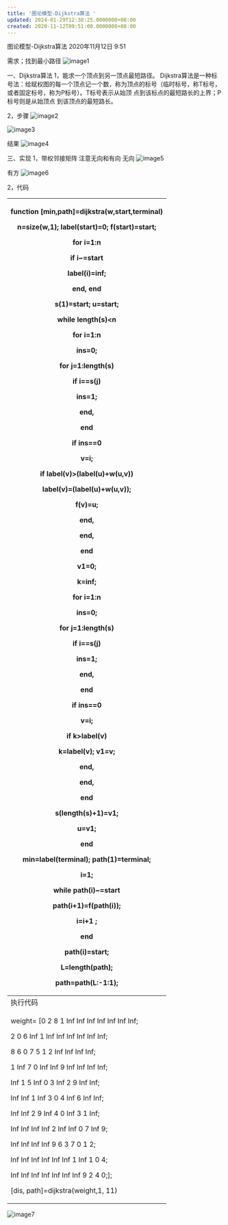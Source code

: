 ```yaml
---
title: '图论模型-Dijkstra算法 '
updated: 2024-01-29T12:38:25.0000000+08:00
created: 2020-11-12T09:51:00.0000000+08:00
---
```


图论模型-Dijkstra算法
2020年11月12日
9:51

需求；找到最小路径
![image1](../../assets/298fe3f979cc4b678854a21aa02f6f94.png)

一、Dijkstra算法
1，能求一个顶点到另一顶点最短路径。
Dijkstra算法是一种标号法：给赋权图的每一个顶点记一个数，称为顶点的标号（临时标号，称T标号，或者固定标号，称为P标号）。T标号表示从始顶
点到该标点的最短路长的上界；P标号则是从始顶点
到该顶点的最短路长。

2，步骤
![image2](../../assets/27e9e4ff8a984594a77579c34120663e.png)

![image3](../../assets/fa971661f8404acda0086ded72766cc0.png)

结果
![image4](../../assets/710213ab6cec4b99bed3c70e5b2cea69.png)

三、实现
1，带权邻接矩阵
注意无向和有向
无向
![image5](../../assets/6ba1174e3b5840109a8520a7a523ccf0.png)

有方
![image6](../../assets/d8bf1e45ba6e47f5b53d421ebd79bda8.png)

2，代码

<table>
<colgroup>
<col style="width: 100%" />
</colgroup>
<thead>
<tr class="header">
<th><p>function [min,path]=dijkstra(w,start,terminal)</p>
<p>n=size(w,1); label(start)=0; f(start)=start;</p>
<p>for i=1:n</p>
<p>if i~=start</p>
<p>label(i)=inf;</p>
<p>end, end</p>
<p>s(1)=start; u=start;</p>
<p>while length(s)&lt;n</p>
<p>for i=1:n</p>
<p>ins=0;</p>
<p>for j=1:length(s)</p>
<p>if i==s(j)</p>
<p>ins=1;</p>
<p>end,</p>
<p>end</p>
<p>if ins==0</p>
<p>v=i;</p>
<p>if label(v)&gt;(label(u)+w(u,v))</p>
<p>label(v)=(label(u)+w(u,v));</p>
<p>f(v)=u;</p>
<p>end,</p>
<p>end,</p>
<p>end</p>
<p>v1=0;</p>
<p>k=inf;</p>
<p>for i=1:n</p>
<p>ins=0;</p>
<p>for j=1:length(s)</p>
<p>if i==s(j)</p>
<p>ins=1;</p>
<p>end,</p>
<p>end</p>
<p>if ins==0</p>
<p>v=i;</p>
<p>if k&gt;label(v)</p>
<p>k=label(v); v1=v;</p>
<p>end,</p>
<p>end,</p>
<p>end</p>
<p>s(length(s)+1)=v1;</p>
<p>u=v1;</p>
<p>end</p>
<p>min=label(terminal); path(1)=terminal;</p>
<p>i=1;</p>
<p>while path(i)~=start</p>
<p>path(i+1)=f(path(i));</p>
<p>i=i+1 ;</p>
<p>end</p>
<p>path(i)=start;</p>
<p>L=length(path);</p>
<p>path=path(L:-1:1);</p></th>
</tr>
</thead>
<tbody>
<tr class="odd">
<td>执行代码</td>
</tr>
<tr class="even">
<td><p>weight= [0 2 8 1 Inf Inf Inf Inf Inf Inf Inf;</p>
<p>2 0 6 Inf 1 Inf Inf Inf Inf Inf Inf;</p>
<p>8 6 0 7 5 1 2 Inf Inf Inf Inf;</p>
<p>1 Inf 7 0 Inf Inf 9 Inf Inf Inf Inf;</p>
<p>Inf 1 5 Inf 0 3 Inf 2 9 Inf Inf;</p>
<p>Inf Inf 1 Inf 3 0 4 Inf 6 Inf Inf;</p>
<p>Inf Inf 2 9 Inf 4 0 Inf 3 1 Inf;</p>
<p>Inf Inf Inf Inf 2 Inf Inf 0 7 Inf 9;</p>
<p>Inf Inf Inf Inf 9 6 3 7 0 1 2;</p>
<p>Inf Inf Inf Inf Inf Inf 1 Inf 1 0 4;</p>
<p>Inf Inf Inf Inf Inf Inf Inf 9 2 4 0;];</p>
<p>[dis, path]=dijkstra(weight,1, 11)</p></td>
</tr>
</tbody>
</table>

![image7](../../assets/ab69128033d542c696ddc528b3a17fa1.png)

